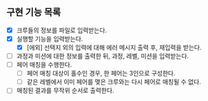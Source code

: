 ## 구현 기능 목록
- [x] 크루들의 정보를 파일로 입력받는다.
- [x] 실행할 기능을 입력받는다.
  - [x] [에외] 선택지 외의 입력에 대해 에러 메시지 출력 후, 재입력을 받는다.
- [ ] 과정과 미션에 대한 정보를 출력한 뒤, 과정, 레벨, 미션을 입력받는다.
- [ ] 페어 매칭을 수행한다.
  - [ ] 페어 매칭 대상이 홀수인 경우, 한 페어는 3인으로 구성한다.
  - [ ] 같은 레벨에서 이미 페어를 맺은 크루와는 다시 페어로 매칭될 수 없다.
- [ ] 매칭된 결과를 무작위 순서로 출력한다.
